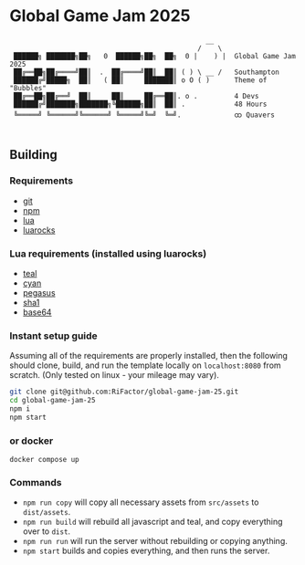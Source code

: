 # Global Game Jam 2025
```
                                                __
                                              /    \   
 ██████╗ ███████╗██╗   0  ██████╗██╗  ██╗  0 |    ) |  Global Game Jam 2025
 ██╔══██╗██╔════╝██║  .  ██╔════╝██║  ██║ ( ) \ __ /   Southampton
 ██████╔╝█████╗  ██║   ( ██║     ███████║ o O ( )      Theme of "Bubbles"
 ██╔══██╗██╔══╝  ██║     ██║     ██╔══██║. o .         4 Devs
 ██████╔╝███████╗███████╗╚██████╗██║  ██║ .            48 Hours
 ╚═════╝ ╚══════╝╚══════╝ ╚═════╝╚═╝  ╚═╝.             ထ Quavers


```

## Building
### Requirements
- [git](https://git-scm.com/)
- [npm](https://www.npmjs.com/)
- [lua](https://www.lua.org/)
- [luarocks](https://luarocks.org/)

### Lua requirements (installed using luarocks)
- [teal](https://github.com/teal-language/tl)
- [cyan](https://github.com/teal-language/cyan)
- [pegasus](https://github.com/EvandroLG/pegasus.lua)
- [sha1](https://github.com/mpeterv/sha1)
- [base64](https://github.com/iskolbin/lbase64)

### Instant setup guide
Assuming all of the requirements are properly installed, then the following should clone, build, and run the template locally on `localhost:8080` from scratch.
(Only tested on linux - your mileage may vary).
```sh
git clone git@github.com:RiFactor/global-game-jam-25.git
cd global-game-jam-25
npm i
npm start
```

### or docker
```
docker compose up
```

### Commands
- `npm run copy` will copy all necessary assets from `src/assets` to `dist/assets`.
- `npm run build` will rebuild all javascript and teal, and copy everything over to `dist`.
- `npm run run` will run the server without rebuilding or copying anything.
- `npm start` builds and copies everything, and then runs the server.

